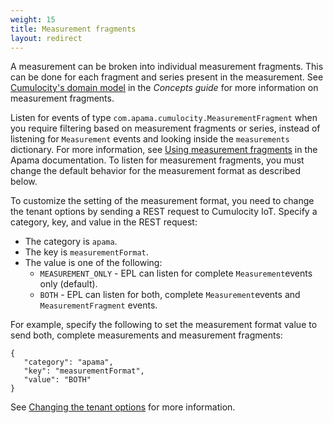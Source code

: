```yaml
---
weight: 15
title: Measurement fragments
layout: redirect
---
```


A measurement can be broken into individual measurement fragments. This can be done for each fragment and series present in the measurement. See [Cumulocity's domain model](/concepts/domain-model/) in the *Concepts guide* for more information on measurement fragments. 

Listen for events of type `com.apama.cumulocity.MeasurementFragment` when you require filtering based on measurement fragments or series, instead of listening for `Measurement` events and looking inside the `measurements` dictionary. For more information, see [Using measurement fragments](https://documentation.softwareag.com/onlinehelp/Rohan/Apama/v10-5/apama10-5/apama-webhelp/index.html#page/apama-webhelp%2Fco-ConApaAppToExtCom_cumulocity_using_measurement_fragments.html) in the Apama documentation. To listen for measurement fragments, you must change the default behavior for the measurement format as described below. 

To customize the setting of the measurement format, you need to change the tenant options by sending a REST request to Cumulocity IoT. Specify a category, key, and value in the REST request:

- The category is `apama`.
- The key is `measurementFormat`.
- The value is one of the following: 
  - `MEASUREMENT_ONLY` - EPL can listen for complete `Measurement`events only (default).
  - `BOTH` - EPL can listen for both, complete `Measurement`events and `MeasurementFragment` events. 

For example, specify the following to set the measurement format value to send both, complete measurements and measurement fragments:

```
{
   "category": "apama",
   "key": "measurementFormat",
   "value": "BOTH"
}
```
See [Changing the tenant options](/apama/advanced/#tenant-options) for more information.
